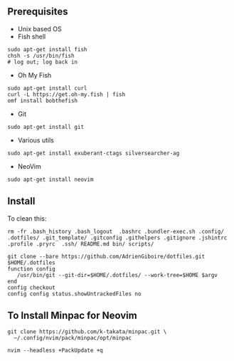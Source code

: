 ## Prerequisites

* Unix based OS
* Fish shell
```
sudo apt-get install fish
chsh -s /usr/bin/fish
# log out; log back in
```
* Oh My Fish
```
sudo apt-get install curl
curl -L https://get.oh-my.fish | fish
omf install bobthefish
```
* Git
```
sudo apt-get install git
```
* Various utils
```
sudo apt-get install exuberant-ctags silversearcher-ag
```
* NeoVim
```
sudo apt-get install neovim
```

## Install

To clean this:

```
rm -fr .bash_history .bash_logout  .bashrc .bundler-exec.sh .config/ .dotfiles/ .git_template/ .gitconfig .githelpers .gitignore .jshintrc .profile .pryrc  .ssh/ README.md bin/ scripts/
```

```
git clone --bare https://github.com/AdrienGiboire/dotfiles.git $HOME/.dotfiles
function config
   /usr/bin/git --git-dir=$HOME/.dotfiles/ --work-tree=$HOME $argv
end
config checkout
config config status.showUntrackedFiles no
```

## To Install Minpac for Neovim

```
git clone https://github.com/k-takata/minpac.git \
  ~/.config/nvim/pack/minpac/opt/minpac

nvim --headless +PackUpdate +q
```
